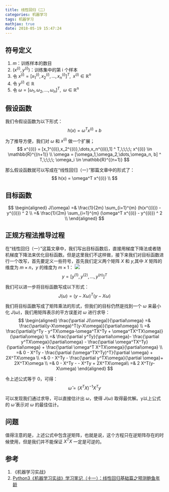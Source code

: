 ```yaml
---
title: 线性回归（二）
categories: 机器学习
tags: 机器学习
mathjax: true
date: 2018-05-19 15:47:24
---
```


## 符号定义
1. $m$：训练样本的数目
2. $(x^{(i)}, y^{(i)})$：训练集中的第 i 个样本
3. 令 $x^{(i)} = [x_1^{(i)},x_2^{(i)},\dots,x_n^{(i)}] ^ T,\;\; x^{(i)} \in \mathbb{R}^n$
4. 令 $y^{(i)} \in \mathbb{R}$
5. 令 $\omega = [\omega_1,\omega_2,\dots,\omega_n] ^ T,\;\; \omega \in \mathbb{R}^n$

## 假设函数
我们令假设函数为以下形式：
$$
h(x) = \omega^T x^{(i)} + b
$$

为了推导方便，我们对 $\omega$ 和 $x^{(i)}$ 做一个扩展；
$$
x^{(i)} = [x_1^{(i)},x_2^{(i)},\dots,x_n^{(i)},1] ^ T,\;\;\;\; x^{(i)} \in \mathbb{R}^{(n+1)} \\
\omega = [\omega_1,\omega_2,\dots,\omega_n, b] ^ T,\;\;\;\; \omega_i \in \mathbb{R}^{(n+1)}
$$

那么假设函数就可以写成在“线性回归（一）”那篇文章中的形式了：
$$
h(x) = \omega^T x^{(i)} \\
$$

## 目标函数
$$
\begin{aligned} 
J(\omega)
=& \frac{1}{2m} \sum_{i=1}^{m} (h(x^{(i)}) - y^{(i)}) ^ 2 \\
=& \frac{1}{2m} \sum_{i=1}^{m} (\omega^T x^{(i)} - y^{(i)}) ^ 2 \\
\end{aligned}
$$

## 正规方程法推导过程
在“线性回归（一）”这篇文章中，我们写出目标函数后，直接用梯度下降法或者随机梯度下降法来优化目标函数。但是这里我们不这样做，接下来我们对目标函数进行一个改写，首先要定义一些符号，首先我们定义两个矩阵 $X$ 和 $y$,其中 $X$ 矩阵的维度为 $m \times n$，$y$ 的维度为 $m \times 1$：
![](/img/linear_regression_1.png)
$$
y = [y^{(1)},y^{(2)},\dots, y^{(n)}]^T
$$

我们可以进一步将目标函数写成以下形式：
$$
J(\omega) = (y - X \omega) ^ T (y - X \omega)
$$

我们将目标函数写成了矩阵乘法的形式，但我们的目标仍然是找到一个 $\omega$ 来最小化 $J(\omega)$，我们用矩阵表示的平方误差对 $\omega$ 进行求导：
$$
\begin{aligned}
\frac{\partial J(\omega)}{\partial\omega} =& \frac{\partial(y-X\omega)^T(y-X\omega)}{\partial\omega} \\
=& \frac{\partial(y^Ty - y^TX\omega-\omega^TX^Ty + \omega^TX^TX\omega)}{\partial\omega} \\
=& \frac{\partial y^Ty}{\partial\omega}- \frac{\partial y^TX\omega}{\partial\omega} - \frac{\partial \omega^TX^Ty}{\partial\omega} + \frac{\partial \omega^T X^TX\omega}{\partial\omega} \\
=& 0 - X^Ty - \frac{\partial (\omega^TX^Ty)^T}{\partial \omega} + 2X^TX\omega \\
=& 0 - X^Ty - \frac{\partial y^TX\omega}{\partial \omega}+ 2X^TX\omega \\
=& 0 - X^Ty - - X^Ty + 2X^TX\omega\\
=& 2 X^T(y-X\omega)
\end{aligned}
$$

令上述公式等于 0，可得：
$$
\widehat{\omega} = (X^TX)^{-1} X^T y
$$

可以发现我们通过求导，可以直接估计出 $\omega$，使得 $J(\omega)$ 取得最优解。y以上公式的 $\widehat{\omega}$ 表示对 $\omega$ 的最佳估计。

## 问题
值得注意的是，上述公式中包含逆矩阵，也就是说，这个方程只在逆矩阵存在的时候使用，但是我们并不能保证 $X^T X$ 一定是可逆的。

## 参考
1. 《机器学习实战》
2. [Python3《机器学习实战》学习笔记（十一）：线性回归基础篇之预测鲍鱼年龄](https://zhuanlan.zhihu.com/p/31860100)

